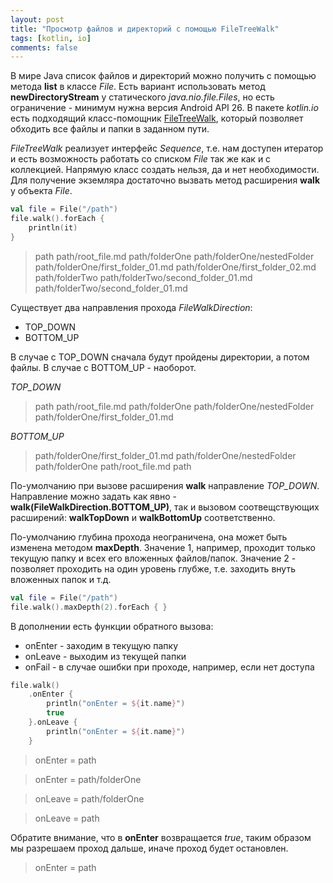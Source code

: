 ```yaml
---
layout: post
title: "Просмотр файлов и директорий с помощью FileTreeWalk"
tags: [kotlin, io]
comments: false
---
```


В мире Java список файлов и директорий можно получить с помощью метода **list** в классе *File*. Есть вариант использовать метод **newDirectoryStream** 
у статического *java.nio.file.Files*, но есть ограничение - минимум нужна версия Android API 26.
В пакете *kotlin.io* есть подходящий класс-помощник [FileTreeWalk](https://kotlinlang.org/api/latest/jvm/stdlib/kotlin.io/-file-tree-walk/), который позволяет обходить все файлы и папки в заданном пути.

*FileTreeWalk* реализует интерфейс *Sequence*, т.е. нам доступен итератор и есть возможность работать со списком *File* так же как и с коллекцией.
Напрямую класс создать нельзя, да и нет необходимости. Для получение экземляра достаточно вызвать метод расширения **walk** у объекта *File*.

``` kotlin
val file = File("/path")
file.walk().forEach {
    println(it)
}
```

>    path
>    path/root_file.md
>    path/folderOne
>    path/folderOne/nestedFolder
>    path/folderOne/first_folder_01.md
>    path/folderOne/first_folder_02.md
>    path/folderTwo
>    path/folderTwo/second_folder_01.md
>    path/folderTwo/second_folder_01.md

Существует два направления прохода *FileWalkDirection*:
- TOP_DOWN
- BOTTOM_UP

В случае с TOP_DOWN сначала будут пройдены директории, а потом файлы. В случае с BOTTOM_UP - наоборот.

*TOP_DOWN*
>    path
>    path/root_file.md
>    path/folderOne
>    path/folderOne/nestedFolder
>    path/folderOne/first_folder_01.md

*BOTTOM_UP*

>    path/folderOne/first_folder_01.md
>    path/folderOne/nestedFolder
>    path/folderOne
>    path/root_file.md
>    path

По-умолчанию при вызове расширения **walk** направление *TOP_DOWN*. 
Направление можно задать как явно - **walk(FileWalkDirection.BOTTOM_UP)**, так и вызовом соотвещствующих расширений: **walkTopDown** и **walkBottomUp** соответственно.

По-умолчанию глубина прохода неограничена, она может быть изменена методом **maxDepth**. 
Значение 1, например, проходит только текущую папку и всех его вложенных файлов/папок.
Значение 2 - позволяет проходить на один уровень глубже, т.е. заходить внуть вложенных папок и т.д.

``` kotlin
val file = File("/path")
file.walk().maxDepth(2).forEach { }
```

В дополнении есть функции обратного вызова: 
- onEnter - заходим в текущую папку
- onLeave - выходим из текущей папки
- onFail - в случае ошибки при проходе, например, если нет доступа


``` kotlin
file.walk()
    .onEnter {
        println("onEnter = ${it.name}")
        true
    }.onLeave {
        println("onEnter = ${it.name}")
    }
```

>    onEnter = path

>    onEnter = path/folderOne

>    onLeave = path/folderOne

>    onLeave = path

Обратите внимание, что в **onEnter** возвращается *true*, таким образом мы разрешаем проход дальше, иначе проход будет остановлен.

>   onEnter = path